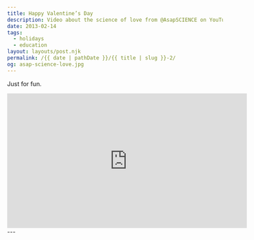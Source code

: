 ```yaml
---
title: Happy Valentine’s Day
description: Video about the science of love from @AsapSCIENCE on YouTube.
date: 2013-02-14
tags: 
  - holidays
  - education
layout: layouts/post.njk
permalink: /{{ date | pathDate }}/{{ title | slug }}-2/
og: asap-science-love.jpg
---
```


Just for fun.

<iframe class="youtube-video" width="560" height="315" src="https://www.youtube.com/embed/eDMwpVUhxAo" title="YouTube video player" frameborder="0" allow="accelerometer; autoplay; clipboard-write; encrypted-media; gyroscope; picture-in-picture; web-share" allowfullscreen></iframe>
---

